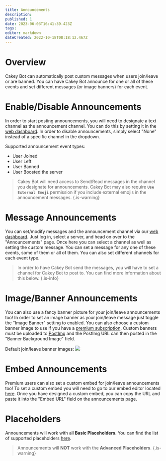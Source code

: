 ```yaml
---
title: Announcements
description: 
published: 1
date: 2023-06-03T16:41:39.423Z
tags: 
editor: markdown
dateCreated: 2022-10-18T08:18:12.467Z
---
```


# Overview

Cakey Bot can automatically post custom messages when users join/leave or are banned. You can have Cakey Bot announce for one or all of these events and set different messages (or image banners) for each event.

# Enable/Disable Announcements

In order to start posting announcements, you will need to designate a text channel as the announcement channel. You can do this by setting it in the [web dashboard](https://cakeybot.app/dashboard/public/). In order to disable announcements, simply select "None" instead of a specific channel in the dropdown.

Supported announcement event types:
* User Joined
* User Left
* User Banned
* User Boosted the server

> Cakey Bot will need access to Send/Read messages in the channel you designate for announcements. Cakey Bot may also require **`Use External Emoji`** permission if you include external emojis in the announcement messages.
{.is-warning}

# Message Announcements

You can set/modify messages and the announcement channel via our [web dashboard](https://cakeybot.app/dashboard/public/). Just log in, select a server, and head on over to the "Announcements" page. Once here you can select a channel as well as setting the custom message. You can set a message for any one of these events, some of them or all of them. You can also set different channels for each event type.

> In order to have Cakey Bot send the messages, you will have to set a channel for Cakey Bot to post to. You can find more information about this below.
{.is-info}

# Image/Banner Announcements

You can also use a fancy banner picture for your join/leave announcements too! In order to set an image banner as your join/leave message just toggle the "Image Banner" setting to enabled. You can also choose a custom banner image to use if you have a [premium subscription](https://cakeybot.app/premium.php). Custom banners must be uploaded to [PostImg](https://postimg.cc/) and the PostImg URL can then posted in the "Banner Background Image" field.

Default join/leave banner images:
![](https://cdn.discordapp.com/attachments/690401612254019625/1031874617456996392/unknown.png)

# Embed Announcements

Premium users can also set a custom embed for join/leave announcements too! To set a custom embed you will need to go to our embed editor located [here](https://cakeybot.app/dashboard/public/embed-editor). Once you have designed a custom embed, you can copy the URL and paste it into the "Embed URL" field on the announcements page.

# Placeholders

Announcements will work with all **Basic Placeholders**. You can find the list of supported placeholders [here](../placeholders).

> Announcements will **NOT** work with the **Advanced Placeholders**.
{.is-warning}